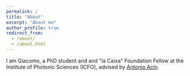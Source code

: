 ```yaml
---
permalink: /
title: "About"
excerpt: "About me"
author_profile: true
redirect_from: 
  - /about/
  - /about.html
---
```


I am Giacomo, a PhD student and and "la Caixa" Foundation Fellow at the Institute of Photonic Sciences (ICFO), advised by [Antonio Acín](https://www.icfo.eu/research-group/7/quantum-information/home/437/). 
